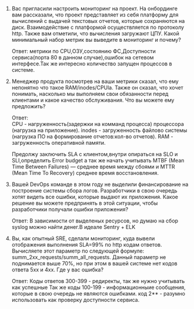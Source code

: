 1. Вас пригласили настроить мониторинг на проект. На онбординге вам рассказали, что проект представляет из себя платформу для вычислений с выдачей текстовых отчетов, которые сохраняются на диск. Взаимодействие с платформой осуществляется по протоколу http. Также вам отметили, что вычисления загружают ЦПУ. Какой минимальный набор метрик вы выведите в мониторинг и почему?

    Ответ:
    метрики по CPU,ОЗУ,состоянию ФС,Доступности сервиса(порта 80 в данном случае),ошибок на сетевом интерфесе.Так же интересно количество запущен процессов в системе.

2.  Менеджер продукта посмотрев на ваши метрики сказал, что ему непонятно что такое RAM/inodes/CPUla. Также он сказал, что хочет понимать, насколько мы выполняем свои обязанности перед клиентами и какое качество обслуживания. Что вы можете ему предложить?

    Ответ:    
    CPU - нагруженность(задержки на комманд процесса) процессора (нагрузка на приложение).
    inodes - загруженность файлово системы (нагрузка ПО на формирование отчетов:кол-во отчетов). 
    RAM -  загруженность оперативной памяти.
    
    Предолжу заключить SLA c клиентом,внутри опираться на SLO и SLI,определить Error budget а так же начать учитывать MTBF (Mean Time Between Failures) — среднее время       между сбоями и MTTR (Mean Time To Recovery) среднее время восстановления.
    
3.  Вашей DevOps команде в этом году не выделили финансирование на построение системы сбора логов. Разработчики в свою очередь хотят видеть все ошибки, которые выдают их приложения. Какое решение вы можете предпринять в этой ситуации, чтобы разработчики получали ошибки приложения?
    
    Ответ:
    В зависимости от выделеных ресурсов, но думаю на сбор syslog можно найти денег.В идеале Sentry + ELK

4.  Вы, как опытный SRE, сделали мониторинг, куда вывели отображения выполнения SLA=99% по http кодам ответов. Вычисляете этот параметр по следующей формуле:                 summ_2xx_requests/summ_all_requests. Данный параметр не поднимается выше 70%, но при этом в вашей системе нет кодов ответа 5xx и 4xx. Где у вас ошибка?

    Ответ:
    Коды ответов 300-399 - редиректы, так же нужно учитывать как успешные
    Так же коды 100-199 - информационныие сообщения, которые в свою очередь не являются ошибками.
    код 2** - разумно использовать как проверку доступности сервиса.

    


